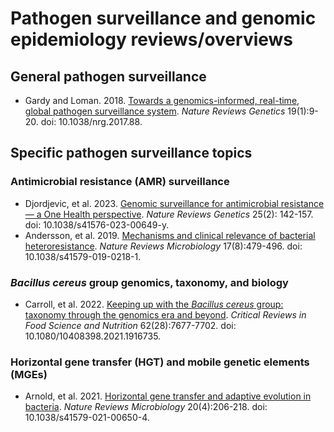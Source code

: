 # Pathogen surveillance and genomic epidemiology reviews/overviews

## General pathogen surveillance

* Gardy and Loman. 2018. [Towards a genomics-informed, real-time, global pathogen surveillance system](https://www.nature.com/articles/nrg.2017.88). *Nature Reviews Genetics* 19(1):9-20. doi: 10.1038/nrg.2017.88.

## Specific pathogen surveillance topics

### Antimicrobial resistance (AMR) surveillance

* Djordjevic, et al. 2023. [Genomic surveillance for antimicrobial resistance — a One Health perspective](https://www.nature.com/articles/s41576-023-00649-y). *Nature Reviews Genetics* 25(2): 142-157. doi: 10.1038/s41576-023-00649-y.
* Andersson, et al. 2019. [Mechanisms and clinical relevance of bacterial heteroresistance](https://www.nature.com/articles/s41579-019-0218-1). *Nature Reviews Microbiology* 17(8):479-496. doi: 10.1038/s41579-019-0218-1.

### *Bacillus cereus* group genomics, taxonomy, and biology 

* Carroll, et al. 2022. [Keeping up with the *Bacillus cereus* group: taxonomy through the genomics era and beyond](https://www.tandfonline.com/doi/full/10.1080/10408398.2021.1916735). *Critical Reviews in Food Science and Nutrition* 62(28):7677-7702. doi: 10.1080/10408398.2021.1916735.

### Horizontal gene transfer (HGT) and mobile genetic elements (MGEs)

* Arnold, et al. 2021. [Horizontal gene transfer and adaptive evolution in bacteria](https://www.nature.com/articles/s41579-021-00650-4). *Nature Reviews Microbiology* 20(4):206-218. doi: 10.1038/s41579-021-00650-4.
